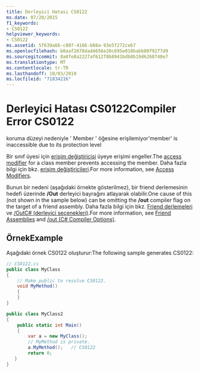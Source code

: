 ```yaml
---
title: Derleyici Hatası CS0122
ms.date: 07/20/2015
f1_keywords:
- CS0122
helpviewer_keywords:
- CS0122
ms.assetid: 5f639a66-c807-4166-b88a-93e5f272ceb7
ms.openlocfilehash: b0aaf2678dad4656e20c695e010babb80f9277d9
ms.sourcegitcommit: 8a0fe8a2227af612f8b8941bdb8b19d6268748e7
ms.translationtype: MT
ms.contentlocale: tr-TR
ms.lasthandoff: 10/03/2019
ms.locfileid: "71834216"
---
```

# <a name="compiler-error-cs0122"></a><span data-ttu-id="ef9c2-102">Derleyici Hatası CS0122</span><span class="sxs-lookup"><span data-stu-id="ef9c2-102">Compiler Error CS0122</span></span>

<span data-ttu-id="ef9c2-103">koruma düzeyi nedeniyle ' Member ' öğesine erişilemiyor</span><span class="sxs-lookup"><span data-stu-id="ef9c2-103">'member' is inaccessible due to its protection level</span></span>

 <span data-ttu-id="ef9c2-104">Bir sınıf üyesi için [erişim değiştiricisi](../keywords/modifiers.md) üyeye erişimi engeller.</span><span class="sxs-lookup"><span data-stu-id="ef9c2-104">The [access modifier](../keywords/modifiers.md) for a class member prevents accessing the member.</span></span> <span data-ttu-id="ef9c2-105">Daha fazla bilgi için bkz. [erişim değiştiricileri](../../programming-guide/classes-and-structs/access-modifiers.md).</span><span class="sxs-lookup"><span data-stu-id="ef9c2-105">For more information, see [Access Modifiers](../../programming-guide/classes-and-structs/access-modifiers.md).</span></span>

 <span data-ttu-id="ef9c2-106">Bunun bir nedeni (aşağıdaki örnekte gösterilmez), bir friend derlemesinin hedefi üzerinde **/Out** derleyici bayrağını atlayarak olabilir.</span><span class="sxs-lookup"><span data-stu-id="ef9c2-106">One cause of this (not shown in the sample below) can be omitting the **/out** compiler flag on the target of a friend assembly.</span></span> <span data-ttu-id="ef9c2-107">Daha fazla bilgi için bkz. [Friend derlemeleri](../../../standard/assembly/friend.md) ve [/OutC# (derleyici seçenekleri)](../compiler-options/out-compiler-option.md).</span><span class="sxs-lookup"><span data-stu-id="ef9c2-107">For more information, see [Friend Assemblies](../../../standard/assembly/friend.md) and [/out (C# Compiler Options)](../compiler-options/out-compiler-option.md).</span></span>

## <a name="example"></a><span data-ttu-id="ef9c2-108">Örnek</span><span class="sxs-lookup"><span data-stu-id="ef9c2-108">Example</span></span>

 <span data-ttu-id="ef9c2-109">Aşağıdaki örnek CS0122 oluşturur:</span><span class="sxs-lookup"><span data-stu-id="ef9c2-109">The following sample generates CS0122:</span></span>

```csharp
// CS0122.cs
public class MyClass
{
    // Make public to resolve CS0122.
    void MyMethod()
    {
    }
}

public class MyClass2
{
    public static int Main()
    {  
        var a = new MyClass();  
        // MyMethod is private.
        a.MyMethod();   // CS0122
        return 0;
   }
}
```
